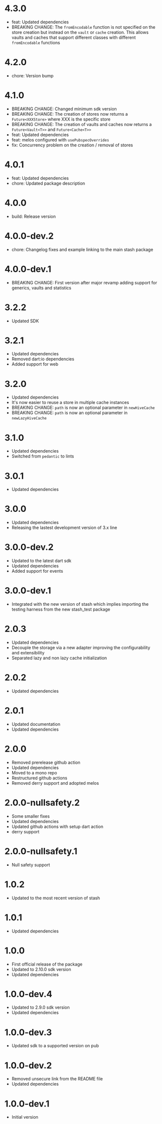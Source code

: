 # 4.3.0

- feat: Updated dependencies
- BREAKING CHANGE: The `fromEncodable` function is not specified on the store creation but instead on the `vault` or `cache` creation. This allows vaults and caches that support different classes with different `fromEncodable` functions

# 4.2.0

- chore: Version bump

# 4.1.0

- BREAKING CHANGE: Changed minimum sdk version
- BREAKING CHANGE: The creation of stores now returns a `Future<XXXStore>` where XXX is the specific store
- BREAKING CHANGE: The creation of vaults and caches now returns a `Future<Vault<T>>` and `Future<Cache<T>>`
- feat: Updated dependencies
- feat: melos configured with `usePubspecOverrides`
- fix: Concurrency problem on the creation / removal of stores

# 4.0.1

- feat: Updated dependencies
- chore: Updated package description

# 4.0.0

- build: Release version

# 4.0.0-dev.2

- chore: Changelog fixes and example linking to the main stash package

# 4.0.0-dev.1

- BREAKING CHANGE: First version after major revamp adding support for generics, vaults and statistics

# 3.2.2

- Updated SDK

# 3.2.1

- Updated dependencies
- Removed dart:io dependencies
- Added support for web

# 3.2.0

- Updated dependencies
- It's now easier to reuse a store in multiple cache instances
- BREAKING CHANGE: `path` is now an optional parameter in `newHiveCache`
- BREAKING CHANGE: `path` is now an optional parameter in `newLazyHiveCache`

# 3.1.0

- Updated dependencies
- Switched from `pedantic` to lints

# 3.0.1

- Updated dependencies

# 3.0.0

- Updated dependencies
- Releasing the lastest development version of 3.x line

# 3.0.0-dev.2

- Updated to the latest dart sdk
- Updated dependencies
- Added support for events

# 3.0.0-dev.1

- Integrated with the new version of stash which implies importing the testing harness from the new stash_test package

# 2.0.3

- Updated dependencies
- Decouple the storage via a new adapter improving the configurability and extensibility
- Separated lazy and non lazy cache initialization

# 2.0.2

- Updated dependencies

# 2.0.1

- Updated documentation
- Updated dependencies

# 2.0.0

- Removed prerelease github action
- Updated dependencies
- Moved to a mono repo
- Restructured github actions
- Removed derry support and adopted melos

# 2.0.0-nullsafety.2

- Some smaller fixes
- Updated dependencies
- Updated github actions with setup dart action
- derry support

# 2.0.0-nullsafety.1

- Null safety support

# 1.0.2

- Updated to the most recent version of stash

# 1.0.1

- Updated dependencies

# 1.0.0

- First official release of the package
- Updated to 2.10.0 sdk version
- Updated dependencies

# 1.0.0-dev.4

- Updated to 2.9.0 sdk version
- Updated dependencies

# 1.0.0-dev.3

- Updated sdk to a supported version on pub

# 1.0.0-dev.2

- Removed unsecure link from the README file
- Updated dependencies

# 1.0.0-dev.1

- Initial version
